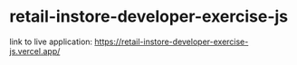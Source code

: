 # retail-instore-developer-exercise-js

link to live application: https://retail-instore-developer-exercise-js.vercel.app/
